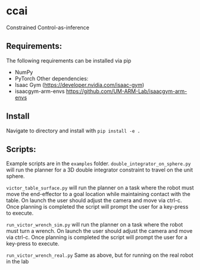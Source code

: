 # ccai
Constrained Control-as-inference 

## Requirements:
The following requirements can be installed via pip
- NumPy
- PyTorch 
Other dependencies:
- Isaac Gym (https://developer.nvidia.com/isaac-gym)
- isaacgym-arm-envs https://github.com/UM-ARM-Lab/isaacgym-arm-envs

## Install
Navigate to directory and install with `pip install -e .` 

## Scripts:
Example scripts are in the `examples` folder. 
`double_integrator_on_sphere.py` will run the planner for a 3D double integrator constraint to travel on the unit sphere.

`victor_table_surface.py` will run the planner on a task where the robot must move the end-effector to a goal location while maintaining contact with the table. On launch the user should adjust the camera and move via ctrl-c. Once planning is completed the script will prompt the user for a key-press to execute. 

`run_victor_wrench_sim.py` will run the planner on a task where the robot must turn a wrench. On launch the user should adjust the camera and move via ctrl-c. Once planning is completed the script will prompt the user for a key-press to execute. 

`run_victor_wrench_real.py` Same as above, but for running on the real robot in the lab
